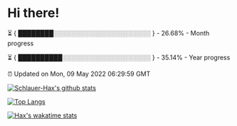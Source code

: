 # Hi there!

⏳ { ████████░░░░░░░░░░░░░░░░░░░░░░ } - 26.68% - Month progress

⏳ { ██████████░░░░░░░░░░░░░░░░░░░░ } - 35.14% - Year progress

⏰ Updated on Mon, 09 May 2022 06:29:59 GMT


[![Schlauer-Hax's github stats](https://github-readme-stats.vercel.app/api?username=Schlauer-Hax&show_icons=true&theme=dark&count_private=true)](https://github.com/Schlauer-Hax)


[![Top Langs](https://github-readme-stats.vercel.app/api/top-langs/?username=Schlauer-Hax&layout=compact&theme=dark)](https://github.com/Schlauer-Hax?tab=repositories)


[![Hax's wakatime stats](https://github-readme-stats.vercel.app/api/wakatime?username=Hax&theme=dark)](https://wakatime.com/@Hax)

